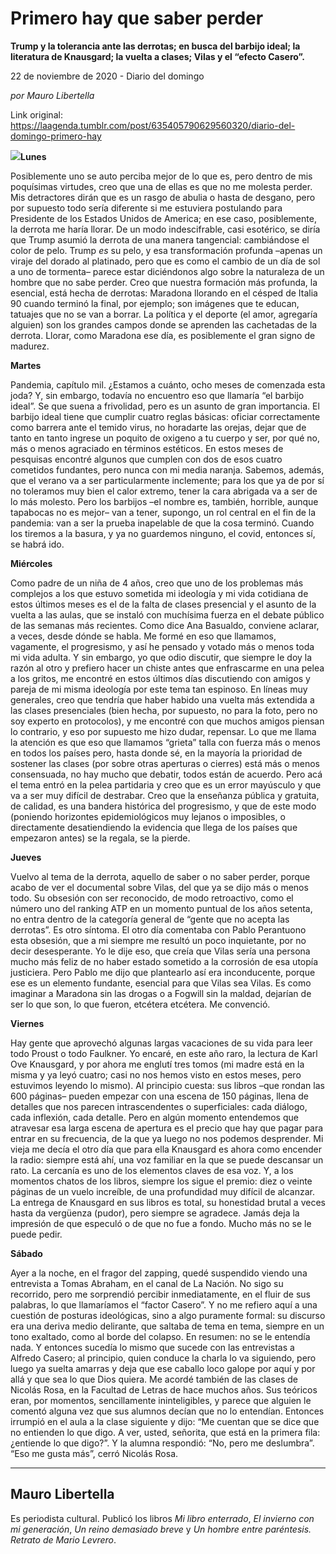 # Primero hay que saber perder

**Trump y la tolerancia ante las derrotas; en busca del barbijo ideal; la literatura de Knausgard; la vuelta a clases; Vilas y el “efecto Casero”.**

22 de noviembre de 2020 - Diario del domingo

_por Mauro Libertella_

Link original: https://laagenda.tumblr.com/post/635405790629560320/diario-del-domingo-primero-hay

![](https://64.media.tumblr.com/65fc3cdc5fc3044bbe8eaafbebc9f665/f1df13fbb99cbfde-94/s500x750/1369acb2a002787fb487b3bbc802dd7431eb964b.jpg)**Lunes**

Posiblemente uno se auto perciba mejor de lo que es, pero
dentro de mis poquísimas virtudes, creo que una de ellas es que no me molesta
perder. Mis detractores dirán que es un rasgo
de abulia o hasta de desgano, pero por supuesto todo sería diferente si me
estuviera postulando para Presidente de los Estados Unidos de America; en ese
caso, posiblemente, la derrota me haría llorar. De un modo indescifrable, casi
esotérico, se diría que Trump asumió la derrota de una manera tangencial:
cambiándose el color de pelo. Trump *es*
su pelo, y esa transformación profunda –apenas un viraje del dorado al
platinado, pero que es como el cambio de un día de sol a uno de tormenta–
parece estar diciéndonos algo sobre la naturaleza de un hombre que no sabe
perder. Creo que nuestra formación más profunda, la esencial, está hecha de
derrotas: Maradona llorando en el césped de Italia 90 cuando terminó la final,
por ejemplo; son imágenes que te educan, tatuajes que no se van a borrar. La
política y el deporte (el amor, agregaría alguien) son los grandes campos donde
se aprenden las cachetadas de la derrota. Llorar, como Maradona ese día, es posiblemente el gran signo de madurez. 

**Martes**

Pandemia, capítulo mil. ¿Estamos a cuánto, ocho meses de
comenzada esta joda? Y, sin embargo, todavía no encuentro eso que llamaría “el
barbijo ideal”. Se que suena a frivolidad, pero es un asunto de gran
importancia. El barbijo ideal tiene que cumplir cuatro reglas básicas: oficiar
correctamente como barrera ante el temido virus, no horadarte las orejas, dejar
que de tanto en tanto ingrese un poquito de oxigeno a tu cuerpo y ser, por qué
no, más o menos agraciado en términos estéticos. En estos meses de pesquisas
encontré algunos que cumplen con dos de esos cuatro cometidos fundantes, pero
nunca con mi media naranja. Sabemos, además, que el verano va a ser
particularmente inclemente; para los que ya de por sí no toleramos muy bien el
calor extremo, tener la cara abrigada va a ser de lo más molesto. Pero los
barbijos –el nombre es, también, horrible, aunque tapabocas no es mejor– van a
tener, supongo, un rol central en el fin de la pandemia: van a ser la prueba inapelable
de que la cosa terminó. Cuando los tiremos a la basura, y ya no guardemos
ninguno, el covid, entonces sí, se habrá ido. 

**Miércoles**

Como padre de un niña de 4 años, creo que uno de los
problemas más complejos a los que estuvo sometida mi ideología y mi vida
cotidiana de estos últimos meses es el de la falta de clases presencial y el asunto
de la vuelta a las aulas, que se instaló con muchísima fuerza en el debate
público de las semanas más recientes. Como dice Ana Basualdo, conviene aclarar,
a veces, desde dónde se habla. Me formé en eso que llamamos, vagamente, el
progresismo, y así he pensado y votado más o menos toda mi vida adulta. Y sin embargo, yo que odio discutir, que siempre le
doy la razón al otro y prefiero hacer un chiste antes que enfrascarme en una
pelea a los gritos, me encontré en estos últimos días discutiendo con amigos y
pareja de mi misma ideología por este tema tan espinoso. En líneas muy
generales, creo que tendría que haber habido una vuelta más extendida a las
clases presenciales (bien hecha, por supuesto, no para la foto, pero no soy
experto en protocolos), y me encontré con que muchos amigos piensan lo
contrario, y eso por supuesto me hizo dudar, repensar. Lo que me llama la
atención es que eso que llamamos “grieta” talla con fuerza más o menos en todos
los países pero, hasta donde sé, en la mayoría la prioridad de sostener las
clases (por sobre otras aperturas o cierres) está más o menos consensuada, no
hay mucho que debatir, todos están de acuerdo. Pero acá el tema entró en la
pelea partidaria y creo que es un error mayúsculo y que va a ser muy difícil de
destrabar. Creo que la enseñanza pública y gratuita, de calidad, es una bandera
histórica del progresismo, y que de este modo (poniendo horizontes
epidemiológicos muy lejanos o imposibles, o directamente desatiendiendo la evidencia que llega de los países que empezaron antes) se la regala, se la pierde. 

**Jueves**

Vuelvo al tema de la derrota, aquello de saber o no saber
perder, porque acabo de ver el documental sobre Vilas, del que ya se dijo más o
menos todo. Su obsesión con ser reconocido, de modo retroactivo, como el número
uno del ranking ATP en un momento puntual de los años setenta, no entra dentro
de la categoría general de “gente que no acepta las derrotas”. Es otro síntoma.
El otro día comentaba con Pablo Perantuono esta obsesión, que a mi siempre me
resultó un poco inquietante, por no decir desesperante. Yo le dije eso, que
creía que Vilas sería una persona mucho más feliz de no haber estado sometido a
la corrosión de esa utopía justiciera. Pero Pablo me dijo que plantearlo así
era inconducente, porque ese es un
elemento fundante, esencial para que Vilas sea Vilas. Es como imaginar a
Maradona sin las drogas o a Fogwill sin la maldad, dejarían de ser lo que son,
lo que fueron, etcétera etcétera. Me convenció. 

**Viernes**

Hay gente que aprovechó algunas largas vacaciones de su vida
para leer todo Proust o todo Faulkner. Yo encaré, en este año raro, la
lectura de Karl Ove Knausgard, y por ahora me englutí tres tomos (mi madre está
en la misma y ya leyó cuatro; casi no nos hemos visto en estos meses, pero
estuvimos leyendo lo mismo). Al principio cuesta: sus libros –que rondan las
600 páginas– pueden empezar con una escena de 150 páginas, llena de detalles
que nos parecen intrascendentes o superficiales: cada diálogo, cada inflexión,
cada detalle. Pero en algún momento entendemos que atravesar esa larga escena
de apertura es el precio que hay que pagar para entrar en su frecuencia, de la
que ya luego no nos podemos desprender. Mi vieja me decía el otro día que para
ella Knausgard es ahora como encender la radio: siempre está ahí, una voz
familiar en la que se puede descansar un rato. La cercanía es uno de los elementos claves de esa voz. Y, a los
momentos chatos de los libros, siempre los sigue el premio: diez o veinte
páginas de un vuelo increíble, de una profundidad muy difícil de alcanzar. La
entrega de Knausgard en sus libros es total, su honestidad brutal a veces hasta da vergüenza (pudor), pero siempre se agradece. Jamás deja la impresión de
que especuló o de que no fue a fondo. Mucho más no se le puede pedir. 

**Sábado**

Ayer a la noche, en el fragor del zapping, quedé suspendido
viendo una entrevista a Tomas Abraham, en el canal de La Nación. No sigo su
recorrido, pero me sorprendió percibir inmediatamente, en el fluir de sus
palabras, lo que llamaríamos el “factor Casero”. Y no me refiero aquí a una cuestión
de posturas ideológicas, sino a algo puramente formal: su discurso era una
deriva medio delirante, que saltaba de tema en tema, siempre en un tono exaltado,
como al borde del colapso. En resumen: no se le entendía nada. Y entonces
sucedía lo mismo que sucede con las entrevistas a Alfredo Casero; al principio,
quien conduce la charla lo va siguiendo, pero luego ya suelta amarras y deja
que ese caballo loco galope por aquí y por allá y que sea lo que Dios quiera.
Me acordé también de las clases de Nicolás Rosa, en la Facultad de Letras de hace
muchos años. Sus teóricos eran, por momentos, sencillamente ininteligibles, y
parece que alguien le comentó alguna vez que sus alumnos decían que no lo
entendían. Entonces irrumpió en el aula a la clase siguiente y dijo: “Me
cuentan que se dice que no entienden lo que digo. A ver, usted, señorita, que
está en la primera fila: ¿entiende lo que digo?”. Y la alumna respondió: “No,
pero me deslumbra”. “Eso me gusta más”, cerró Nicolás Rosa.    



---

 Mauro Libertella
-----------------

 Es periodista cultural. Publicó los libros *Mi libro enterrado*, *El invierno con mi generación*, *Un reino demasiado breve* y *Un hombre entre paréntesis. Retrato de Mario Levrero*.

